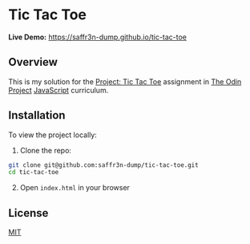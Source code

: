 # Tic Tac Toe

**Live Demo:** https://saffr3n-dump.github.io/tic-tac-toe

## Overview

This is my solution for the [Project: Tic Tac Toe](https://www.theodinproject.com/lessons/node-path-javascript-tic-tac-toe) assignment in [The Odin Project](https://www.theodinproject.com) [JavaScript](https://www.theodinproject.com/paths/full-stack-javascript/courses/javascript) curriculum.

## Installation

To view the project locally:

1. Clone the repo:

```bash
git clone git@github.com:saffr3n-dump/tic-tac-toe.git
cd tic-tac-toe
```

2. Open `index.html` in your browser

## License

[MIT](https://opensource.org/license/MIT)
